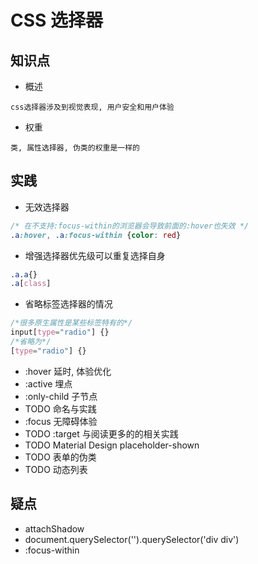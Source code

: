 # CSS 选择器

## 知识点
* 概述
```
css选择器涉及到视觉表现, 用户安全和用户体验
```

* 权重
```text
类, 属性选择器, 伪类的权重是一样的
```

## 实践

* 无效选择器
```css
/* 在不支持:focus-within的浏览器会导致前面的:hover也失效 */
.a:hover, .a:focus-within {color: red}
```
* 增强选择器优先级可以重复选择自身
```css
.a.a{}
.a[class]
```
* 省略标签选择器的情况
```css
/*很多原生属性是某些标签特有的*/
input[type="radio"] {}
/*省略为*/
[type="radio"] {}
```
* :hover 延时, 体验优化
* :active 埋点
* :only-child 子节点
* TODO 命名与实践
* :focus 无障碍体验
* TODO :target 与阅读更多的的相关实践
* TODO Material Design placeholder-shown
* TODO 表单的伪类
* TODO 动态列表
## 疑点

* attachShadow 
* document.querySelector('').querySelector('div div') 
* :focus-within